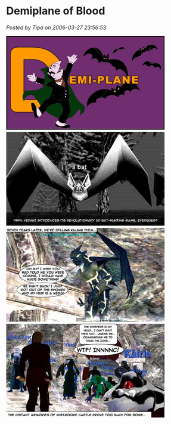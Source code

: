 # Demiplane of Blood

*Posted by Tipa on 2006-03-27 23:56:53*

[![](../uploads/2009/01/2006-03-27-demiplane-of-blood.jpg "2006-03-27-demiplane-of-blood")](../uploads/2009/01/2006-03-27-demiplane-of-blood.jpg)
